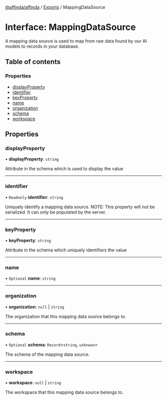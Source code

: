 [@affinda/affinda](../README.md) / [Exports](../modules.md) / MappingDataSource

# Interface: MappingDataSource

A mapping data source is used to map from raw data found by our AI models to records in your database.

## Table of contents

### Properties

- [displayProperty](MappingDataSource.md#displayproperty)
- [identifier](MappingDataSource.md#identifier)
- [keyProperty](MappingDataSource.md#keyproperty)
- [name](MappingDataSource.md#name)
- [organization](MappingDataSource.md#organization)
- [schema](MappingDataSource.md#schema)
- [workspace](MappingDataSource.md#workspace)

## Properties

### displayProperty

• **displayProperty**: `string`

Attribute in the schema which is used to display the value

___

### identifier

• `Readonly` **identifier**: `string`

Uniquely identify a mapping data source.
NOTE: This property will not be serialized. It can only be populated by the server.

___

### keyProperty

• **keyProperty**: `string`

Attribute in the schema which uniquely identifiers the value

___

### name

• `Optional` **name**: `string`

___

### organization

• **organization**: ``null`` \| `string`

The organization that this mapping data source belongs to.

___

### schema

• `Optional` **schema**: `Record`\<`string`, `unknown`\>

The schema of the mapping data source.

___

### workspace

• **workspace**: ``null`` \| `string`

The workspace that this mapping data source belongs to.
